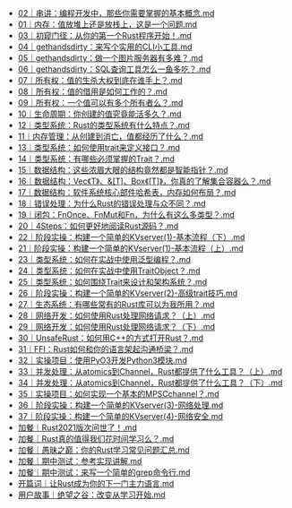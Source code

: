 * [02｜串讲：编程开发中，那些你需要掌握的基本概念.md](./02｜串讲：编程开发中，那些你需要掌握的基本概念.md)
* [01｜内存：值放堆上还是放栈上，这是一个问题.md](./01｜内存：值放堆上还是放栈上，这是一个问题.md)
* [03｜初窥门径：从你的第一个Rust程序开始！.md](./03｜初窥门径：从你的第一个Rust程序开始！.md)
* [04｜gethandsdirty：来写个实用的CLI小工具.md](./04｜gethandsdirty：来写个实用的CLI小工具.md)
* [05｜gethandsdirty：做一个图片服务器有多难？.md](./05｜gethandsdirty：做一个图片服务器有多难？.md)
* [06｜gethandsdirty：SQL查询工具怎么一鱼多吃？.md](./06｜gethandsdirty：SQL查询工具怎么一鱼多吃？.md)
* [07｜所有权：值的生杀大权到底在谁手上？.md](./07｜所有权：值的生杀大权到底在谁手上？.md)
* [08｜所有权：值的借用是如何工作的？.md](./08｜所有权：值的借用是如何工作的？.md)
* [09｜所有权：一个值可以有多个所有者么？.md](./09｜所有权：一个值可以有多个所有者么？.md)
* [10｜生命周期：你创建的值究竟能活多久？.md](./10｜生命周期：你创建的值究竟能活多久？.md)
* [12｜类型系统：Rust的类型系统有什么特点？.md](./12｜类型系统：Rust的类型系统有什么特点？.md)
* [11｜内存管理：从创建到消亡，值都经历了什么？.md](./11｜内存管理：从创建到消亡，值都经历了什么？.md)
* [13｜类型系统：如何使用trait来定义接口？.md](./13｜类型系统：如何使用trait来定义接口？.md)
* [14｜类型系统：有哪些必须掌握的Trait？.md](./14｜类型系统：有哪些必须掌握的Trait？.md)
* [15｜数据结构：这些浓眉大眼的结构竟然都是智能指针？.md](./15｜数据结构：这些浓眉大眼的结构竟然都是智能指针？.md)
* [16｜数据结构：Vec《T》、&[T]、Box《[T]》，你真的了解集合容器么？.md](./16｜数据结构：Vec《T》、&[T]、Box《[T]》，你真的了解集合容器么？.md)
* [17｜数据结构：软件系统核心部件哈希表，内存如何布局？.md](./17｜数据结构：软件系统核心部件哈希表，内存如何布局？.md)
* [18｜错误处理：为什么Rust的错误处理与众不同？.md](./18｜错误处理：为什么Rust的错误处理与众不同？.md)
* [19｜闭包：FnOnce、FnMut和Fn，为什么有这么多类型？.md](./19｜闭包：FnOnce、FnMut和Fn，为什么有这么多类型？.md)
* [20｜4Steps：如何更好地阅读Rust源码？.md](./20｜4Steps：如何更好地阅读Rust源码？.md)
* [22｜阶段实操：构建一个简单的KVserver(1)-基本流程（下）.md](./22｜阶段实操：构建一个简单的KVserver(1)-基本流程（下）.md)
* [21｜阶段实操：构建一个简单的KVserver(1)-基本流程（上）.md](./21｜阶段实操：构建一个简单的KVserver(1)-基本流程（上）.md)
* [23｜类型系统：如何在实战中使用泛型编程？.md](./23｜类型系统：如何在实战中使用泛型编程？.md)
* [24｜类型系统：如何在实战中使用TraitObject？.md](./24｜类型系统：如何在实战中使用TraitObject？.md)
* [25｜类型系统：如何围绕Trait来设计和架构系统？.md](./25｜类型系统：如何围绕Trait来设计和架构系统？.md)
* [26｜阶段实操：构建一个简单的KVserver(2)-高级trait技巧.md](./26｜阶段实操：构建一个简单的KVserver(2)-高级trait技巧.md)
* [27｜生态系统：有哪些常有的Rust库可以为我所用？.md](./27｜生态系统：有哪些常有的Rust库可以为我所用？.md)
* [28｜网络开发：如何使用Rust处理网络请求？（上）.md](./28｜网络开发：如何使用Rust处理网络请求？（上）.md)
* [29｜网络开发：如何使用Rust处理网络请求？（下）.md](./29｜网络开发：如何使用Rust处理网络请求？（下）.md)
* [30｜UnsafeRust：如何用C++的方式打开Rust？.md](./30｜UnsafeRust：如何用C++的方式打开Rust？.md)
* [31｜FFI：Rust如何和你的语言架起沟通桥梁？.md](./31｜FFI：Rust如何和你的语言架起沟通桥梁？.md)
* [32｜实操项目：使用PyO3开发Python3模块.md](./32｜实操项目：使用PyO3开发Python3模块.md)
* [33｜并发处理：从atomics到Channel，Rust都提供了什么工具？（上）.md](./33｜并发处理：从atomics到Channel，Rust都提供了什么工具？（上）.md)
* [34｜并发处理：从atomics到Channel，Rust都提供了什么工具？（下）.md](./34｜并发处理：从atomics到Channel，Rust都提供了什么工具？（下）.md)
* [35｜实操项目：如何实现一个基本的MPSCchannel？.md](./35｜实操项目：如何实现一个基本的MPSCchannel？.md)
* [36｜阶段实操：构建一个简单的KVserver(3)-网络处理.md](./36｜阶段实操：构建一个简单的KVserver(3)-网络处理.md)
* [37｜阶段实操：构建一个简单的KVserver(4)-网络安全.md](./37｜阶段实操：构建一个简单的KVserver(4)-网络安全.md)
* [加餐｜Rust2021版次问世了！.md](./加餐｜Rust2021版次问世了！.md)
* [加餐｜Rust真的值得我们花时间学习么？.md](./加餐｜Rust真的值得我们花时间学习么？.md)
* [加餐｜愚昧之巅：你的Rust学习常见问题汇总.md](./加餐｜愚昧之巅：你的Rust学习常见问题汇总.md)
* [加餐｜期中测试：参考实现讲解.md](./加餐｜期中测试：参考实现讲解.md)
* [加餐｜期中测试：来写一个简单的grep命令行.md](./加餐｜期中测试：来写一个简单的grep命令行.md)
* [开篇词｜让Rust成为你的下一门主力语言.md](./开篇词｜让Rust成为你的下一门主力语言.md)
* [用户故事｜绝望之谷：改变从学习开始.md](./用户故事｜绝望之谷：改变从学习开始.md)

